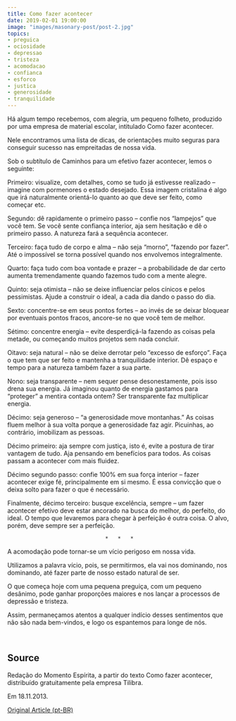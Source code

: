 ```yaml
---
title: Como fazer acontecer
date: 2019-02-01 19:00:00
image: "images/masonary-post/post-2.jpg"
topics: 
- preguica
- ociosidade
- depressao
- tristeza
- acomodacao
- confianca
- esforco
- justica
- generosidade
- tranquilidade
---
```



Há algum tempo recebemos, com alegria, um pequeno folheto, produzido por uma
empresa de material escolar, intitulado Como fazer acontecer.

Nele encontramos uma lista de dicas, de orientações muito seguras para
conseguir sucesso nas empreitadas de nossa vida.

Sob o subtítulo de Caminhos para um efetivo fazer acontecer, lemos o seguinte:

Primeiro: visualize, com detalhes, como se tudo já estivesse realizado –
imagine com pormenores o estado desejado. Essa imagem cristalina é algo que irá
naturalmente orientá-lo quanto ao que deve ser feito, como começar etc.

Segundo: dê rapidamente o primeiro passo – confie nos “lampejos” que você tem.
Se você sente confiança interior, aja sem hesitação e dê o primeiro passo. A
natureza fará a sequência acontecer.

Terceiro: faça tudo de corpo e alma – não seja “morno”, “fazendo por fazer”.
Até o impossível se torna possível quando nos envolvemos integralmente.

Quarto: faça tudo com boa vontade e prazer – a probabilidade de dar certo
aumenta tremendamente quando fazemos tudo com a mente alegre.

Quinto: seja otimista – não se deixe influenciar pelos cínicos e pelos
pessimistas. Ajude a construir o ideal, a cada dia dando o passo do dia.

Sexto: concentre-se em seus pontos fortes – ao invés de se deixar bloquear por
eventuais pontos fracos, ancore-se no que você tem de melhor.

Sétimo: concentre energia – evite desperdiçá-la fazendo as coisas pela metade,
ou começando muitos projetos sem nada concluir.

Oitavo: seja natural – não se deixe derrotar pelo “excesso de esforço”. Faça o
que tem que ser feito e mantenha a tranquilidade interior. Dê espaço e tempo
para a natureza também fazer a sua parte.

Nono: seja transparente – nem sequer pense desonestamente, pois isso drena sua
energia. Já imaginou quanto de energia gastamos para “proteger” a mentira
contada ontem? Ser transparente faz multiplicar energia.

Décimo: seja generoso – “a generosidade move montanhas.” As coisas fluem melhor
à sua volta porque a generosidade faz agir. Picuinhas, ao contrário, imobilizam
as pessoas.

Décimo primeiro: aja sempre com justiça, isto é, evite a postura de tirar
vantagem de tudo. Aja pensando em benefícios para todos. As coisas passam a
acontecer com mais fluidez.

Décimo segundo passo: confie 100% em sua força interior – fazer acontecer exige
fé, principalmente em si mesmo. É essa convicção que o deixa solto para fazer o
que é necessário.

Finalmente, décimo terceiro: busque excelência, sempre – um fazer acontecer
efetivo deve estar ancorado na busca do melhor, do perfeito, do ideal. O tempo
que levaremos para chegar à perfeição é outra coisa. O alvo, porém, deve sempre
ser a perfeição.

                                   *   *   *

A acomodação pode tornar-se um vício perigoso em nossa vida.

Utilizamos a palavra vício, pois, se permitirmos, ela vai nos dominando, nos
dominando, até fazer parte de nosso estado natural de ser.

O que começa hoje com uma pequena preguiça, com um pequeno desânimo, pode
ganhar proporções maiores e nos lançar a processos de depressão e tristeza.

Assim, permaneçamos atentos a qualquer indício desses sentimentos que não são
nada bem-vindos, e logo os espantemos para longe de nós.

 

## Source
Redação do Momento Espírita, a partir do texto Como
fazer acontecer, distribuído gratuitamente pela empresa Tilibra.

Em 18.11.2013.


[Original Article (pt-BR)](http://momento.com.br/pt/ler_texto.php?id=766)
